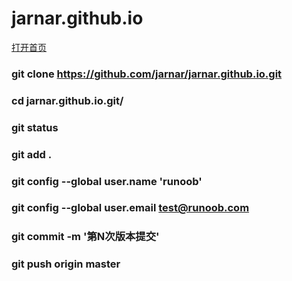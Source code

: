 # jarnar.github.io
[打开首页](https://jarnar.github.io)


### git clone https://github.com/jarnar/jarnar.github.io.git
### cd jarnar.github.io.git/

### git status
### git add .
### git config --global user.name 'runoob'
### git config --global user.email test@runoob.com

### git commit -m '第N次版本提交'
### git push origin master

